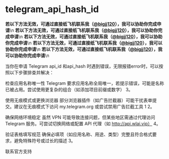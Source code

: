 # telegram_api_hash_id
**若以下方法无效，可通过直接纸飞机联系我（[@bigjj120](https://t.me/bigjj120)），我可以协助你完成申请**\n
**若以下方法无效，可通过直接纸飞机联系我（[@bigjj120](https://t.me/bigjj120)），我可以协助你完成申请**\n
**若以下方法无效，可通过直接纸飞机联系我（[@bigjj120](https://t.me/bigjj120)），我可以协助你完成申请**\n
**若以下方法无效，可通过直接纸飞机联系我（[@bigjj120](https://t.me/bigjj120)），我可以协助你完成申请**\n
**若以下方法无效，可通过直接纸飞机联系我（[@bigjj120](https://t.me/bigjj120)），我可以协助你完成申请**\n


当你在申请 Telegram api_id 和api_hash  时遇到错误，无限报错error时，可以按照以下步骤排查并解决：

检查应用名称唯一性
 Telegram 要求应用名称全局唯一，若提示错误，可能是名称已被占用。尝试使用更复杂的组合（如添加项目前缀或数字） 3。

使用无痕模式或更换浏览器
 部分浏览器插件（如广告拦截器）可能干扰表单提交。建议在无痕模式下访问 my.telegram.org 或尝试禁用广告拦截工具 1 2。

确保网络环境稳定
 虽然 VPN 可能导致连接问题，但某些地区需通过代理访问 Telegram 服务。可尝试切换网络或配置 API 代理（如 http://api.wlai.vip） 4。

验证表格填写规范
 确保必填项（如应用名称、用途、类型）完整且符合格式要求，避免特殊符号或过长的描述 3。

联系官方支持

